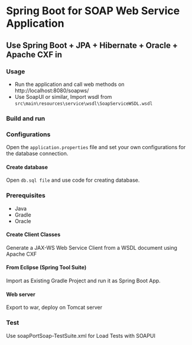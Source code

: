 #  Spring Boot for SOAP Web Service Application
## Use Spring Boot + JPA + Hibernate + Oracle + Apache CXF in 

###  Usage
-	Run the application and call web methods on http://localhost:8080/soapws/
-	Use SoapUI or similar, Import wsdl from `src\main\resources\service\wsdl\SoapServiceWSDL.wsdl`
  
###  Build and run
### Configurations
Open the `application.properties` file and set your own configurations for the database connection.
####    Create database
Open `db.sql file` and use code for creating database.
### Prerequisites
-	Java 
-	Gradle
-	Oracle
#### Create Client Classes
Generate a JAX-WS Web Service Client from a WSDL document using Apache CXF
####    From Eclipse (Spring Tool Suite)
Import as Existing Gradle Project and run it as Spring Boot App.
####    Web server
Export to war, deploy on Tomcat server
###     Test
Use soapPortSoap-TestSuite.xml for Load Tests with SOAPUI